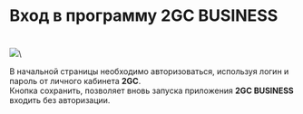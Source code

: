 # Вход в программу 2GC BUSINESS

###

\
![](../../.gitbook/assets/2gc\_app\_login.svg)\


В начальной страницы необходимо авторизоваться, используя логин и пароль от личного кабинета **2GC**.\
Кнопка сохранить, позволяет вновь запуска приложения **2GC BUSINESS** входить без авторизации.
